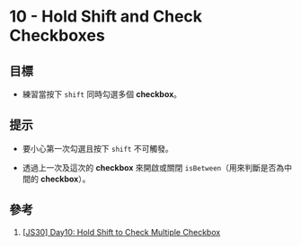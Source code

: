 # 10 - Hold Shift and Check Checkboxes

## 目標

- 練習當按下 `shift` 同時勾選多個 **checkbox**。

## 提示

- 要小心第一次勾選且按下 `shift` 不可觸發。
  
- 透過上一次及這次的 **checkbox** 來開啟或關閉 `isBetween`（用來判斷是否為中間的 **checkbox**）。
  
## 參考

1. [[JS30] Day10: Hold Shift to Check Multiple Checkbox](https://pjchender.dev/js30/js30-day10)
